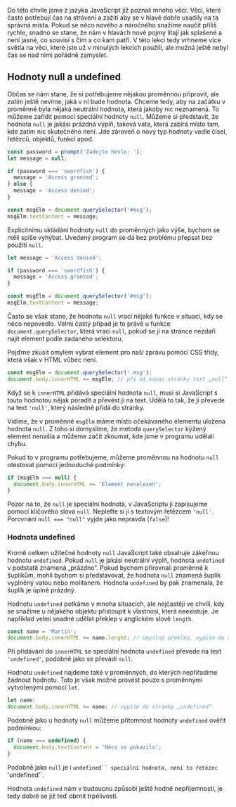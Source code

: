 Do této chvíle jsme z jazyka JavaScript již poznali mnoho věcí. Věcí, které často potřebují čas na strávení a zažití aby se v hlavě dobře usadily na ta správná místa. Pokud se něco nového a náročného snažíme naučit příliš rychle, snadno se stane, že nám v hlavách nové pojmy lítají jak splašené a není jasné, co souvisí s čím a co kam patří. V této lekci tedy vrhneme více světla na věci, které jste už v minulých lekcích použili, ale možná ještě nebyl čas se nad nimi pořádně zamyslet.

## Hodnoty null a undefined

Občas se nám stane, že si potřebujeme nějakou proměnnou připravit, ale zatím ještě nevíme, jaká v ní bude hodnota. Chceme tedy, aby na začátku v proměnné byla nějaká neutrální hodnota, která jakoby nic neznamená. To můžeme zařídit pomocí speciální hodnoty `null`. Můžeme si představit, že hodnota `null` je jakási prázdná výplň, taková vata, která zabírá místo tam, kde zatím nic skutečného není. Jde zároveň o nový typ hodnoty vedle čísel, řetězců, objektů, funkcí apod.

```js
const password = prompt('Zadejte heslo: ');
let message = null;

if (password === 'swordfish') {
  message = 'Access granted';
} else {
  message = 'Access denied';
}

const msgElm = document.querySelector('#msg');
msgElm.textContent = message;
```

Explicitnímu ukládání hodnoty `null` do proměnných jako výše, bychom se měli spíše vyhýbat. Uvedený program se dá bez problému přepsat bez použití `null`.

```js
let message = 'Access denied';

if (password === 'swordfish') {
  message = 'Access granted';
}

const msgElm = document.querySelector('#msg');
msgElm.textContent = message;
```

Často se však stane, že hodnotu `null` vrací nějaké funkce v situaci, kdy se něco nepovedlo. Velmi častý případ je to právě u funkce `document.querySelector`, která vrací `null`, pokud se jí na stránce nezdaří najít element podle zadaného selektoru.

Pojďme zkusit omylem vybrat element pro naši zprávu pomocí CSS třídy, která však v HTML vůbec není.

```js
const msgElm = document.querySelector('.msg');
document.body.innerHTML += msgElm; // při dá konec stránky text „null“
```

Když se k `innerHTML` přidává speciální hodnota `null`, musí si JavaScript s touto hodnotou nějak poradit a převést ji na text. Udělá to tak, že ji převede na text `'null'`, který následně přidá do stránky.

Vidíme, že v proměnné `msgElm` máme místo očekávaného elementu uložena hodnota `null`. Z toho si domyslíme, že metoda `querySelector` kýžený element nenašla a můžeme začít zkoumat, kde jsme v programu udělali chybu.

Pokud to v programu potřebujeme, můžeme proměnnou na hodnotu `null` otestovat pomocí jednoduché podmínky:

```js
if (msgElm === null) {
  document.body.innerHTML += 'Element nenalezen';
}
```

Pozor na to, že `null` je speciální hodnota, v JavaScriptu ji zapisujeme pomocí klíčového slova `null`. Nepleťte si ji s textovým řetězcem `'null'`. Porovnání `null === "null"` vyjde jako nepravda (`false`)!

### Hodnota undefined

Kromě celkem užitečné hodnoty `null` JavaScript také obsahuje zákeřnou hodnotu `undefined`. Pokud `null` je jakási neutrální výplň, hodnota `undefined` v podstatě znamená „prázdno“. Pokud bychom přirovnali proměnné k šuplíkům, mohli bychom si představovat, že hodnota `null` znamená šuplík vyplněný vatou nebo molitanem. Hodnota `undefined` by pak znamenala, že šuplík je úplně prázdný.

Hodnotu `undefined` potkáme v mnoha situacích, ale nejčastěji ve chvíli, kdy se snažíme u nějakého objektu přistoupit k vlastnosi, která neexistuje. Je například velmi snadné udělat překlep v anglickém slově `length`.

```js
const name = 'Martin';
document.body.innerHTML += name.lenght; // úmyslný překlep, vypíše do stránky „undefined“
```

Při přidávání do `innerHTML` se speciální hodnota `undefined` převede na text `'undefined'`, podobně jako se převádí `null`.

Hodnotu `undefined` najdeme také v proměnných, do kterých nepřiřadíme žádnout hodnotu. Toto je však možné provést pouze s proměnnými vytvořenými pomocí `let`.

```js
let name;
document.body.innerHTML += name; // vypíše do stránky „undefined“
```

Podobně jako u hodnoty `null` můžeme přítomnost hodnoty `undefined` ověřit podmínkou:

```js
if (name === undefined) {
  document.body.textContent = 'Něco se pokazilo';
}
```

Podobně jako `null` je i ` undefined`` speciální hodnota, není to řetězec  `'undefined'`.

Hodnota `undefined` nám v budoucnu způsobí ještě hodně nepříjemností, je tedy dobré se již teď obrnit trpělivostí.
